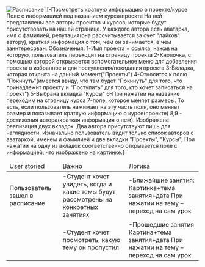 <table>
  <thead>
    <td>User storied</td>
    <td>Важно</td>
    <td>Логика</td>
  </thead>
 <tbody>
    <tr>
      <td>
      Пользователь зашел в расписание
      </td>
      <td>
      -Студент хочет увидеть, когда и какие темы будут рассмотрены на конкретных занятиях
      </td>
      <td>
      -Ближайшие занятия:
        Картинка+тема занятия+дата
          При нажатии на тему – переход на сам урок
      </td>
     </tr>
     <tr>
        <td>
        </td>
        <td>
        -Студент хочет посмотреть, какую тему он пропустил
        </td>
        <td>
        -Прошедшие занятия Картина+тема занятия+дата
          При нажатии на тему – переход на сам урок
        </td>
       </tr>
     </tbody>

![Расписание](https://github.com/lanit-tercom-school/studit/blob/master/docs/timetable/timetable.jpg "Расписание")
![-Посмотреть краткую информацию о проекте/курсе	Поле с информацией под названием курса/проекта
На ней представлены все авторы проектов и курсов, которые будут присутствовать на нашей странице.
У каждого автора есть аватарка, имя с фамилией, репутация(она рассчитывается за счет "лайков" автору), краткая информация о том, чем он занимается, в чем заинтересован.
Обозначения:
1-Имя проекта = ссылка, нажав на которую, пользователь переходит на страницу проекта
2-Кнопочка, с помощью которой открывается вспомогательное меню для добавления проекта в избранное и для поступления/покидания проекта
3-Вкладка, которая открыта на данный момент("Проекты")
4-Относится к полю "Покинуть"(имеется ввиду, что там будет "Покинуть" для того, что принадлежит проекту и "Поступить" для того, кто хочет записаться на проект")
5-Выбрана вкладка "Курсы"
6-При нажатии на название переходим на страницу курса
7-поле, которое меняет размеры. То есть, если пользователь нажимает на эту часть поля, оно меняет размер и показывает краткую информацию о курсе(проекте)
8,9 - достижения автора(краткая информация о нем).
Изображена реализация двух вкладок. Два автора присутствуют лишь для наглядности. Изначально пользователь видит только список авторов с аватаркой, именем и фамилией и две вкладки "Проекты", "Курсы", При нажатии на одну из вкладок соответственно открывается поле с информацией, что изображено на картинке.]
